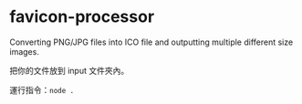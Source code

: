 # favicon-processor
 Converting PNG/JPG files into ICO file and outputting multiple different size images.

把你的文件放到 input 文件夾內。

運行指令：`node .`